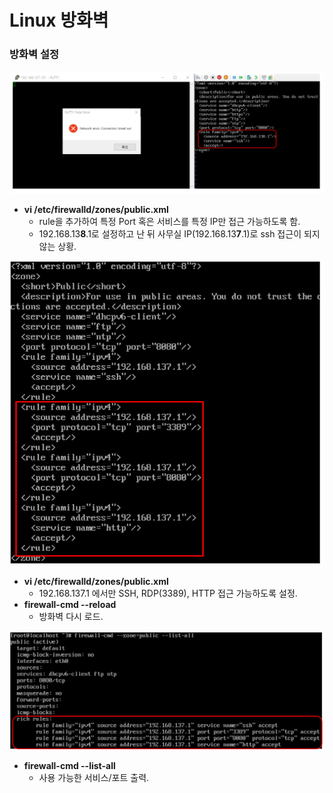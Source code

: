 # Linux 방화벽

### 방화벽 설정

![1](img4/1.PNG)

* **vi /etc/firewalld/zones/public.xml**
  * rule을 추가하여 특정 Port 혹은 서비스를 특정 IP만 접근 가능하도록 함.
  * 192.168.13**8**.1로 설정하고 난 뒤 사무실 IP(192.168.13**7**.1)로 ssh 접근이 되지 않는 상황.


![2](img4/2.PNG)

* **vi /etc/firewalld/zones/public.xml**
  * 192.168.137.1 에서만 SSH, RDP(3389), HTTP 접근 가능하도록 설정.
* **firewall-cmd --reload**
  * 방화벽 다시 로드.

![3](img4/3.PNG)

* **firewall-cmd --list-all**
  * 사용 가능한 서비스/포트 출력.